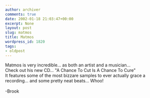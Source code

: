 ```yaml
---
author: archiver
comments: true
date: 2002-01-18 21:03:47+00:00
excerpt: None
layout: post
slug: matmos
title: Matmos
wordpress_id: 1820
tags:
- oldpost
---
```


Matmos is very incredible... as both an artist and a musician... <br />Check out his new CD... "A Chance To Cut Is A Chance To Cure"<br />It features some of the most bizzare samples to ever actually grace a recording... and some pretty neat beats...   Whoo!<br /><br />-Brook